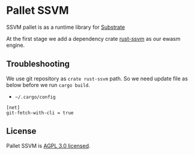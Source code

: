 # Pallet SSVM

SSVM pallet is as a runtime library for [Substrate](https://substrate.dev/docs/en/conceptual/runtime/frame)

At the first stage we add a dependency crate [rust-ssvm](https://github.com/second-state/rust-ssvm) as our ewasm engine.

## Troubleshooting
We use git repository as `crate rust-ssvm` path. So we need update file as below before we run `cargo build`.

- `~/.cargo/config`

```
[net]
git-fetch-with-cli = true
```

## License
Pallet SSVM is [AGPL 3.0 licensed](LICENSE).
